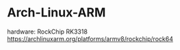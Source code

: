 # Arch-Linux-ARM
hardware: RockChip RK3318 https://archlinuxarm.org/platforms/armv8/rockchip/rock64
